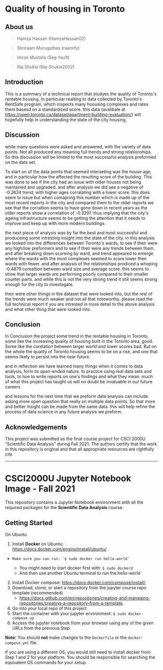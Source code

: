 # Quality of housing in Toronto

## About us

> Hamza Hassan (HamzaHassan02)

> Shriraam Murugathas (raamify)

> Imran Mustafa (Seg-fau1t)

> Raj Shukla (Raj-Shukla2002)

## Introduction

This is a summary of a technical report that studyes the quality of Toronto's rentable housing. In particular realting to data collected by Toronto's RentSafe program, which inspects many hoousing complexes and rates them basesd on a standardized score. this data (avalibale at https://open.toronto.ca/dataset/apartment-building-evaluation/) will hopefully help in understanding the state of the city housing.

## Discussion

while many questions were asked and answered, with the variety of data points. Not all produced any meaning full trends and strong relationships. So this discussion will be limited to the most successful analysis preformed on the data set.

To start on of the data points that seemed interseting was the house age, and in particular how the affected the resulting score of the building. This was done to see if the city had an issue with older houses not being mantained and upgraded. and after analysis we did see a negative of -0.2624 trend, with higher ages corralating with a lower score. this does seem to issue but when comapring this number which is made up of the most recent reports in the city and compared them to the older reports we see that the corraltion seems to have gone down in recent years as the older reports show a correlation of -0.3297. thus implying that the city's ageing infrastructure seems to be getting the attention that it needs to improve and keep up with more modern buildings.

the next piece of analysis was by far the best and most successful and produceing some intresting insight into the state of the city. in this analysis we looked into the differences between Toronto's wards, to see if their were any high/low preformers and to see if their were any trends between them. and after breaking down scoreing by ward, and trend appeared to emerge where the wards with the most complexes seemed to score lower then wards with fewer. and after analysis of the relationships prodiced a whoping -0.4879 corealtion between ward size and average score. this seems to show that larger wards are performing poorly compared to their smaller counter parts. and while this is not the very strong trend it still seems strong enough for the city to investagate.

their were other things in the dataset that were looked into, but the rest of the trends were much weaker and not all that noteworthy. please read the full technical report if you are intrested in more detail to the above analysis and what other thing that were looked into.

## Conclusion

In Conclusion the project some trend in the rentable housing in Toronto, some like the increasing quality of housing built in the Toronto area, good. Some like the corelation between larger world and lower scores bad. But on the whole the quality of Toronto housing seems to be on a rise, and one that seems likely to persist into the near future.

and in reflection we have learned many things when it comes to data analysis, form its open-ended nature. to practice using real data sets and tools, to hoe to write reports on one's findings and what they mean. much of what this project has taught us will no doubt be invaluable in our future careers

and lessons for the next time that we preform data analysis can include asking more open question that really on multiple data points. So that more and better insight can be made from the same data. this will help refine the process of data science in any future analysis we preform.

## Acknowledgements

This project was submitted as the final course project for CSCI 2000U “Scientific 
Data Analysis” during Fall 2021. The authors certify that the work in this 
repository is original and that all appropriate resources are rightfully cite

-------------------------------------------------------------------------------

# CSCI2000U Jupyter Notebook Image - Fall 2021

This repository contains a Jupyter Notebook environment with all the required packages for the **Scientific Data Analysis** course.

## Getting Started

On Ubuntu

1.	Install **Docker** on Ubuntu: https://docs.docker.com/engine/install/ubuntu/ 
  - 	Make sure you can run: `$ sudo docker run hello-world`
    - 	You might need to start docker first with: `$ sudo dockerd`
    - 	And then use another Ubuntu terminal to run the hello-world
2.	Install Docker compose: https://docs.docker.com/compose/install/ 
3.	Download, clone, or start a repository from the jupyter course repo template (recommended)
    - https://docs.github.com/en/repositories/creating-and-managing-repositories/creating-a-repository-from-a-template.
5.	Go into your local repo of this project
6.	Start the container with your jupyter environment: `$ sudo docker-compose up`
7.	Access the jupyter notebook from your browser using any of the given URLs from the previous Step.


**Note:** You should **not** make changes to the `Dockerfile` or the `docker-compose.yml` file.

If you are using a different OS, you would still need to install docker from Step 1 and 2 for your platform. 
You should be responsible for searching the equivalent OS commands for your setup.
